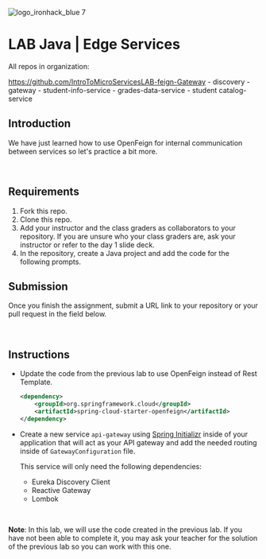 ![logo_ironhack_blue 7](https://user-images.githubusercontent.com/23629340/40541063-a07a0a8a-601a-11e8-91b5-2f13e4e6b441.png)

# LAB Java | Edge Services

All repos in organization:

https://github.com/IntroToMicroServicesLAB-feign-Gateway
    - discovery
    - gateway
    - student-info-service
    - grades-data-service
    - student catalog-service
    
   
   


## Introduction

We have just learned how to use OpenFeign for internal communication between services so let's practice a bit more.

<br>

## Requirements

1. Fork this repo.
2. Clone this repo.
3. Add your instructor and the class graders as collaborators to your repository. If you are unsure who your class graders are, ask your instructor or refer to the day 1 slide deck.
4. In the repository, create a Java project and add the code for the following prompts.

## Submission

Once you finish the assignment, submit a URL link to your repository or your pull request in the field below.

<br>

## Instructions

- Update the code from the previous lab to use OpenFeign instead of Rest Template.

    ```xml
    <dependency>
        <groupId>org.springframework.cloud</groupId>
        <artifactId>spring-cloud-starter-openfeign</artifactId>
    </dependency>
    ```

- Create a new service `api-gateway` using [Spring Initializr](https://start.spring.io/) inside of your application that will act as your API gateway and add the needed routing inside of `GatewayConfiguration` file.

  This service will only need the following dependencies:

    - Eureka Discovery Client
    - Reactive Gateway
    - Lombok

<br>

**Note**: In this lab, we will use the code created in the previous lab. If you have not been able to complete it, you may ask your teacher for the solution of the previous lab so you can work with this one.

